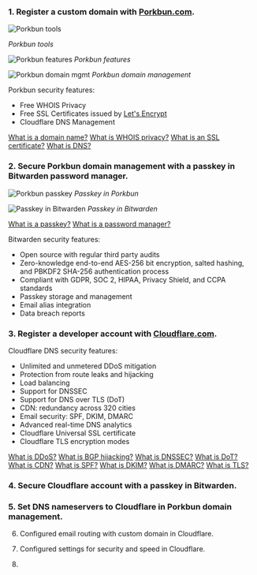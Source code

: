 ### 1. Register a custom domain with **[Porkbun.com](https://porkbun.com/)**.

<div style="text-align: left">
<img src="/images/portfolio/port4.png" alt="Porkbun tools">
</div>

*Porkbun tools*

![Porkbun features](/images/portfolio/port5.png)
*Porkbun features*

![Porkbun domain mgmt](/images/portfolio/port1.png)
*Porkbun domain management*

Porkbun security features:
- Free WHOIS Privacy
- Free SSL Certificates issued by [Let's Encrypt](https://letsencrypt.org/)
- Cloudflare DNS Management

[What is a domain name?](https://www.cloudflare.com/learning/dns/glossary/what-is-a-domain-name/)
[What is WHOIS privacy?](https://porkbun.com/products/whois_privacy)
[What is an SSL certificate?](https://letsencrypt.org/how-it-works/)
[What is DNS?](https://www.cloudflare.com/learning/dns/what-is-dns/)

### 2. **Secure Porkbun domain management with a passkey in Bitwarden password manager.**

![Porkbun passkey](/images/portfolio/port2.png)
*Passkey in Porkbun*

![Passkey in Bitwarden](/images/portfolio/port3.png)
*Passkey in Bitwarden*

[What is a passkey?](https://bitwarden.com/passwordless-passkeys/)
[What is a password manager?](https://bitwarden.com/products/)

Bitwarden security features:
- Open source with regular third party audits
- Zero-knowledge end-to-end AES-256 bit encryption, salted hashing, and PBKDF2 SHA-256 authentication process
- Compliant with GDPR, SOC 2, HIPAA, Privacy Shield, and CCPA standards
- Passkey storage and management
- Email alias integration
- Data breach reports

### 3. **Register a developer account with [Cloudflare.com](https://www.cloudflare.com/developer-platform/).**

Cloudflare DNS security features:
- Unlimited and unmetered DDoS mitigation
- Protection from route leaks and hijacking
- Load balancing
- Support for DNSSEC
- Support for DNS over TLS (DoT)
- CDN: redundancy across 320 cities
- Email security: SPF, DKIM, DMARC
- Advanced real-time DNS analytics
- Cloudflare Universal SSL certificate
- Cloudflare TLS encryption modes

[What is DDoS?]()
[What is BGP hijacking?](https://www.cloudflare.com/learning/security/glossary/bgp-hijacking/)
[What is DNSSEC?](https://www.cloudflare.com/learning/dns/dns-security/)
[What is DoT?](https://www.cloudflare.com/learning/dns/dns-over-tls/)
[What is CDN?]()
[What is SPF?]()
[What is DKIM?]()
[What is DMARC?]()
[What is TLS?]()

### 4. **Secure Cloudflare account with a passkey in Bitwarden.**

### 5. **Set DNS nameservers to Cloudflare in Porkbun domain management.**

6. Configured email routing with custom domain in Cloudflare. 

7. Configured settings for security and speed in Cloudflare.

8. 